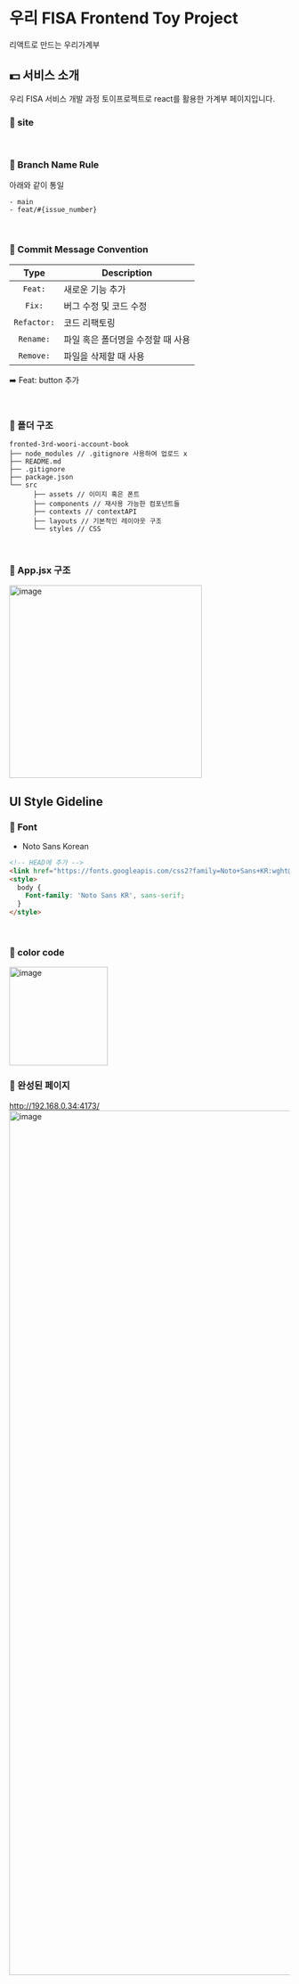 # 우리 FISA Frontend Toy Project
리액트로 만드는 우리가계부

## 💵 서비스 소개
우리 FISA 서비스 개발 과정 토이프로젝트로 react를 활용한 가계부 페이지입니다.

### 📍 site


</br>

### 📍 Branch Name Rule
아래와 같이 통일
```
- main
- feat/#{issue_number}
```

</br>

### 📍 Commit Message Convention

|    Type     | Description  |
|:-----------:|---|
|   `Feat:`   | 새로운 기능 추가 |
|   `Fix:`    | 버그 수정 및 코드 수정 |
| `Refactor:` | 코드 리팩토링 |
| `Rename:` | 파일 혹은 폴더명을 수정할 때 사용|
| `Remove:` | 파일을 삭제할 때 사용 |

➡️ Feat: button 추가

</br>

### 📍 폴더 구조
```
fronted-3rd-woori-account-book
├── node_modules // .gitignore 사용하여 업로드 x
├── README.md
├── .gitignore
├── package.json
└── src
      ├── assets // 이미지 혹은 폰트
      ├── components // 재사용 가능한 컴포넌트들
      ├── contexts // contextAPI
      ├── layouts // 기본적인 레이아웃 구조
      └── styles // CSS
```

</br>

### 📍 App.jsx 구조
<img width="346" alt="image" src="https://github.com/user-attachments/assets/bd89ecb5-8aef-4432-aeea-97ddd3ac9b68" />


## UI Style Gideline

### 📍 Font
- Noto Sans Korean
```html
<!-- HEAD에 추가 -->
<link href="https://fonts.googleapis.com/css2?family=Noto+Sans+KR:wght@400;700&display=swap" rel="stylesheet">
<style>
  body {
    Font-family: 'Noto Sans KR', sans-serif;
  }
</style>
```

</br>

### 📍 color code
<img width="177" alt="image" src="https://github.com/user-attachments/assets/2bab3c26-9e37-44af-b59b-a8a4e5a13e20" />


### 📍 완성된 페이지 
http://192.168.0.34:4173/ 
<img width="1552" alt="image" src="https://github.com/user-attachments/assets/aab87866-44c2-4369-8316-2fa529b84973" />


